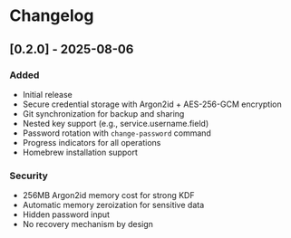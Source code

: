 # Changelog

## [0.2.0] - 2025-08-06

### Added
- Initial release
- Secure credential storage with Argon2id + AES-256-GCM encryption
- Git synchronization for backup and sharing
- Nested key support (e.g., service.username.field)
- Password rotation with `change-password` command
- Progress indicators for all operations
- Homebrew installation support

### Security
- 256MB Argon2id memory cost for strong KDF
- Automatic memory zeroization for sensitive data
- Hidden password input
- No recovery mechanism by design

